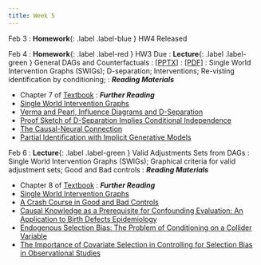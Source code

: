 ```yaml
---
title: Week 5
---
```

Feb 3
: **Homework**{: .label .label-blue } HW4 Released

Feb 4
: **Homework**{: .label .label-red } HW3 Due
: **Lecture**{: .label .label-green } General DAGs and Counterfactuals
  : [[PPTX]](https://github.com/stanford-msande228/winter25/raw/main/assets/presentations/MSANDE228_Lecture9_DAGs.pptx)
  : [[PDF]](https://github.com/stanford-msande228/winter25/raw/main/assets/presentations/MSANDE228_Lecture9_DAGs.pdf)
: Single World Intervention Graphs (SWIGs); D-separation; Interventions; Re-visting identification by conditioning;
: ***Reading Materials***
- Chapter 7 of [Textbook](https://causalml-book.org)
: ***Further Reading***
- [Single World Intervention Graphs](https://csss.uw.edu/files/working-papers/2013/wp128.pdf)
- [Verma and Pearl, Influence Diagrams and D-Separation](https://ftp.cs.ucla.edu/pub/stat_ser/r101.pdf)
- [Proof Sketch of D-Separation Implies Conditional Independence](https://cse.hkust.edu.hk/bnbook/pdf/l03.h.pdf)
- [The Causal-Neural Connection](https://arxiv.org/abs/2107.00793)
- [Partial Identification with Implicit Generative Models](https://arxiv.org/abs/2210.08139)

Feb 6
: **Lecture**{: .label .label-green } Valid Adjustments Sets from DAGs
: Single World Intervention Graphs (SWIGs); Graphical criteria for valid adjustment sets; Good and Bad controls
: ***Reading Materials***
- Chapter 8 of [Textbook](https://causalml-book.org)
: ***Further Reading***
- [Single World Intervention Graphs](https://csss.uw.edu/files/working-papers/2013/wp128.pdf)
- [A Crash Course in Good and Bad Controls](https://ftp.cs.ucla.edu/pub/stat_ser/r493.pdf)
- [Causal Knowledge as a Prerequisite for Confounding Evaluation: An Application to Birth Defects Epidemiology](https://academic.oup.com/aje/article/155/2/176/108106)
- [Endogenous Selection Bias: The Problem of Conditioning on a Collider Variable](https://www.annualreviews.org/doi/abs/10.1146/annurev-soc-071913-043455)
- [The Importance of Covariate Selection in Controlling for Selection Bias in Observational Studies](https://psycnet.apa.org/fulltext/2010-18042-003.pdf)
